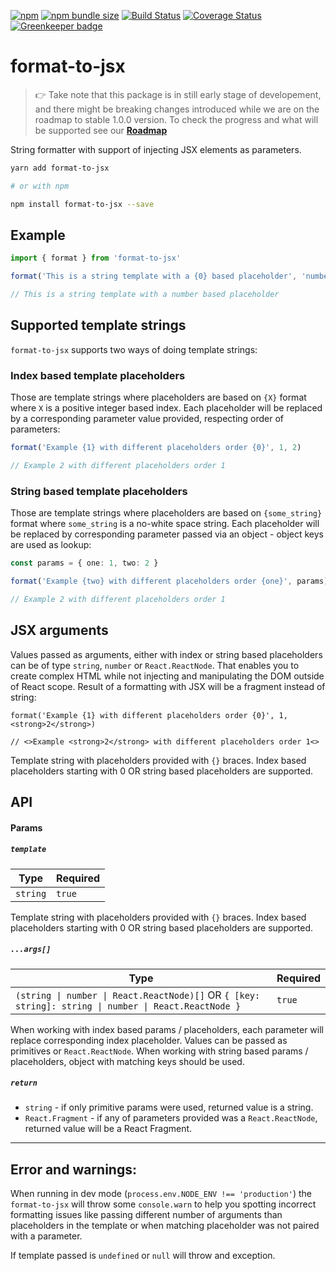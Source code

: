 [![npm](https://img.shields.io/npm/v/format-to-jsx.svg)](https://www.npmjs.com/package/format-to-jsx)
[![npm bundle size](https://img.shields.io/bundlephobia/minzip/format-to-jsx.svg)](https://bundlephobia.com/result?p=format-to-jsx)
[![Build Status](https://travis-ci.org/matmalkowski/react-handyman.svg?branch=master)](https://travis-ci.org/matmalkowski/react-handyman)
[![Coverage Status](https://coveralls.io/repos/github/matmalkowski/react-handyman/badge.svg?branch=master&service=github)](https://coveralls.io/github/matmalkowski/react-handyman?branch=master)
[![Greenkeeper badge](https://badges.greenkeeper.io/matmalkowski/react-handyman.svg)](https://greenkeeper.io/)

# format-to-jsx

> 👉 Take note that this package is in still early stage of developement, and there might be breaking changes introduced while we are on the roadmap to stable 1.0.0 version. To check the progress and what will be supported see our [**Roadmap**](/ROADMAP.md)

String formatter with support of injecting JSX elements as parameters.

```bash
yarn add format-to-jsx

# or with npm

npm install format-to-jsx --save
```

## Example

```ts
import { format } from 'format-to-jsx'

format('This is a string template with a {0} based placeholder', 'number')

// This is a string template with a number based placeholder
```

## Supported template strings

`format-to-jsx` supports two ways of doing template strings:

### Index based template placeholders

Those are template strings where placeholders are based on `{X}` format where `X` is a positive integer based index. Each placeholder will be replaced by a corresponding parameter value provided, respecting order of parameters:

```ts
format('Example {1} with different placeholders order {0}', 1, 2)

// Example 2 with different placeholders order 1
```

### String based template placeholders

Those are template strings where placeholders are based on `{some_string}` format where `some_string` is a no-white space string. Each placeholder will be replaced by corresponding parameter passed via an object - object keys are used as lookup:

```ts
const params = { one: 1, two: 2 }

format('Example {two} with different placeholders order {one}', params)

// Example 2 with different placeholders order 1
```

## JSX arguments

Values passed as arguments, either with index or string based placeholders can be of type `string`, `number` or `React.ReactNode`. That enables you to create complex HTML while not injecting and manipulating the DOM outside of React scope. Result of a formatting with JSX will be a fragment instead of string:

```tsx
format('Example {1} with different placeholders order {0}', 1, <strong>2</strong>)

// <>Example <strong>2</strong> with different placeholders order 1<>
```

Template string with placeholders provided with `{}` braces. Index based placeholders starting with 0 OR string based placeholders are supported.

## API

#### Params

##### `template`

| Type     | Required |
| -------- | -------- |
| `string` | `true`   |

Template string with placeholders provided with `{}` braces. Index based placeholders starting with 0 OR string based placeholders are supported.

##### `...args[]`

| Type                                                                                                  | Required |
| ----------------------------------------------------------------------------------------------------- | -------- |
| `(string \| number \| React.ReactNode)[]` OR `{ [key: string]: string \| number \| React.ReactNode }` | `true`   |

When working with index based params / placeholders, each parameter will replace corresponding index placeholder. Values can be passed as primitives or `React.ReactNode`.
When working with string based params / placeholders, object with matching keys should be used.

##### `return`

- `string` - if only primitive params were used, returned value is a string.
- `React.Fragment` - if any of parameters provided was a `React.ReactNode`, returned value will be a React Fragment.

---

## Error and warnings:

When running in dev mode (`process.env.NODE_ENV !== 'production'`) the `format-to-jsx` will throw some `console.warn` to help you spotting incorrect formatting issues like passing different number of arguments than placeholders in the template or when matching placeholder was not paired with a parameter.

If template passed is `undefined` or `null` will throw and exception.
